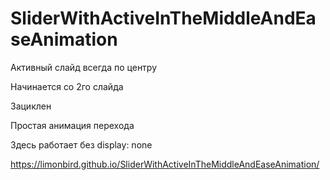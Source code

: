 # SliderWithActiveInTheMiddleAndEaseAnimation

Активный слайд всегда по центру

Начинается со 2го слайда

Зациклен

Простая анимация перехода

Здесь работает без display: none

https://limonbird.github.io/SliderWithActiveInTheMiddleAndEaseAnimation/
